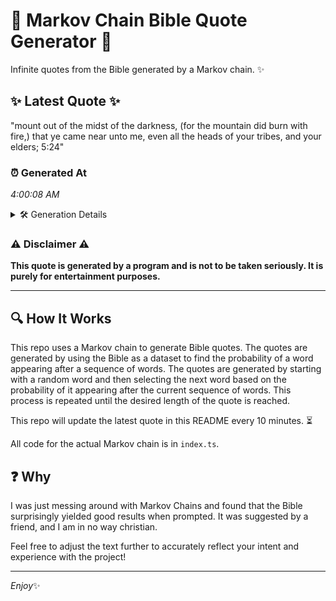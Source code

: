 # 📖 Markov Chain Bible Quote Generator 📖

Infinite quotes from the Bible generated by a Markov chain. ✨

## ✨ Latest Quote ✨
"mount out of the midst of the darkness, (for the mountain did burn with fire,) that ye came near unto me, even all the heads of your tribes, and your elders; 5:24"

### ⏰ Generated At
*4:00:08 AM*

<details>
    <summary>🛠️ Generation Details</summary>
    <p>
        <strong>🌱 Seed:</strong> mount<br>
        <strong>🔄 Iterations:</strong> 31<br>
        <strong>📜 Context History:</strong><br>[ mount ]: out<br>[ mount, out ]: of<br>[ mount, out, of ]: the<br>[ mount, out, of, the ]: midst<br>[ mount, out, of, the, midst ]: of<br>[ mount, out, of, the, midst, of ]: the<br>[ out, of, the, midst, of, the ]: darkness,<br>[ of, the, midst, of, the, darkness, ]: (for<br>[ the, midst, of, the, darkness,, (for ]: the<br>[ midst, of, the, darkness,, (for, the ]: mountain<br>[ of, the, darkness,, (for, the, mountain ]: did<br>[ the, darkness,, (for, the, mountain, did ]: burn<br>[ darkness,, (for, the, mountain, did, burn ]: with<br>[ (for, the, mountain, did, burn, with ]: fire,)<br>[ the, mountain, did, burn, with, fire,) ]: that<br>[ mountain, did, burn, with, fire,), that ]: ye<br>[ did, burn, with, fire,), that, ye ]: came<br>[ burn, with, fire,), that, ye, came ]: near<br>[ with, fire,), that, ye, came, near ]: unto<br>[ fire,), that, ye, came, near, unto ]: me,<br>[ that, ye, came, near, unto, me, ]: even<br>[ ye, came, near, unto, me,, even ]: all<br>[ came, near, unto, me,, even, all ]: the<br>[ near, unto, me,, even, all, the ]: heads<br>[ unto, me,, even, all, the, heads ]: of<br>[ me,, even, all, the, heads, of ]: your<br>[ even, all, the, heads, of, your ]: tribes,<br>[ all, the, heads, of, your, tribes, ]: and<br>[ the, heads, of, your, tribes,, and ]: your<br>[ heads, of, your, tribes,, and, your ]: elders;<br>[ of, your, tribes,, and, your, elders; ]: 5:24<br>
    </p>
</details>

### ⚠️ Disclaimer ⚠️
**This quote is generated by a program and is not to be taken seriously. It is purely for entertainment purposes.**

---

## 🔍 How It Works

This repo uses a Markov chain to generate Bible quotes. The quotes are generated by using the Bible as a dataset to find the probability of a word appearing after a sequence of words. The quotes are generated by starting with a random word and then selecting the next word based on the probability of it appearing after the current sequence of words. This process is repeated until the desired length of the quote is reached.

This repo will update the latest quote in this README every 10 minutes. ⏳

All code for the actual Markov chain is in `index.ts`.

## ❓ Why

I was just messing around with Markov Chains and found that the Bible surprisingly yielded good results when prompted. 
It was suggested by a friend, and I am in no way christian.

Feel free to adjust the text further to accurately reflect your intent and experience with the project!

---

*Enjoy*✨
